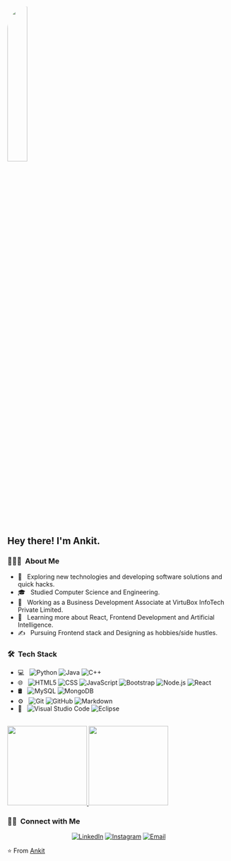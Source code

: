 <img src="https://lh3.googleusercontent.com/pw/AIL4fc8VlyfeIg05FA6vRq2L3QZ8Z0ZHnPQE_OwRYjw-9KaT9eiFfTEdKt_atWO9wbQYNhT4kh8BRyE_DdzDcg89s7-ym_KfzucbN2tbeFqQLSU7R_QbNTpaFpbDzvuqcRqzMSnYNQQfnQ-gGaqbFURtT4iL9r1CSjrmtvAV5087tLi0kOdJZn4nLMJLAe5_Pd1cttz1RLEwd0soKC2T6so-i_RNH0Iw0ku8G9fEJ6J4V6DE29h2e3z3qUk-wFlLSRa-rAkTbxCSgJrcD9D_7SnIaSfbDqUz4Qi2BDe_X3iXgmBsVRkF5GxIGhHBy2awaExuZVQXugwMOsy7iH_ySq7025HT5U6lZx-Yf7z2kaIEqj4Xkri_t4K7FHdJ4hQx0Vg0qVE-2KoUfqS3TDH74hAHZnzAz-RZlivk4hW-Ukej5eaCpoJPNFki5F4FEfdZpxKtZqa7pHxpFlP6HKZVa3-qQNBz3_JMS_R9uxqDXeqrelr4ym94EgQG-eLaivWDbLwSEptniEtQTKPNNoKnVku3TkLFOBCLEF4Rsr_lRK6u_eJgliMp4dACRWTwkx4HP7VkCY6xQ-ref-Cf47zYd6w8CA0kfdW-iZJdCqXHivwlTh3r95AIB48H77Kpr6sfcS-_nB53kpIeRy1RLx13cLrW8w6bc1AknXTAQADDt_m2O0Vr1jqxbLmjbhu_WgO67pLMEaGZZ0XxIzyg22gKY63REY9JuzJ9XGaTN38th1eyimPZ3SPIZ_JdLaP9JLe83rAb8cQUOd54UIRORO_vGC7gxqkZeGOLSxIKe7RCPMQv5WSncxFcwdF2OvogTY7hxVMRyWgHYwOZ0CNk1zrQUDFp9lXrec6dbeZScbpmLjV45jaYHErznpHMQH6S1N001fBvD29h6ZsdDVBbJ8fyDlfS_Rg=w1156-h868-s-no?authuser=0" style="width: 30%; height: 30%;border-radius: 50px;">

<h2> Hey there! I'm Ankit.</h2>

<h3> 👨🏻‍💻 &nbsp;About Me </h3>

- 🤔 &nbsp; Exploring new technologies and developing software solutions and quick hacks.
- 🎓 &nbsp; Studied Computer Science and Engineering.
- 💼 &nbsp; Working as a Business Development Associate at VirtuBox InfoTech Private Limited.
- 🌱 &nbsp; Learning more about React, Frontend Development and Artificial Intelligence.
- ✍️ &nbsp; Pursuing Frontend stack and Designing as hobbies/side hustles.

<h3> 🛠 &nbsp;Tech Stack</h3>

- 💻 &nbsp;
  ![Python](https://img.shields.io/badge/-Python-333333?style=flat&logo=python)
  ![Java](https://img.shields.io/badge/-Java-333333?style=flat&logo=Java&logoColor=007396)
  ![C++](https://img.shields.io/badge/-C++-333333?style=flat&logo=C%2B%2B&logoColor=00599C)
- 🌐 &nbsp;
  ![HTML5](https://img.shields.io/badge/-HTML5-333333?style=flat&logo=HTML5)
  ![CSS](https://img.shields.io/badge/-CSS-333333?style=flat&logo=CSS3&logoColor=1572B6)
  ![JavaScript](https://img.shields.io/badge/-JavaScript-333333?style=flat&logo=javascript)
  ![Bootstrap](https://img.shields.io/badge/-Bootstrap-333333?style=flat&logo=bootstrap&logoColor=563D7C)
  ![Node.js](https://img.shields.io/badge/-Node.js-333333?style=flat&logo=node.js)
  ![React](https://img.shields.io/badge/-React-333333?style=flat&logo=react)
- 🛢 &nbsp;
  ![MySQL](https://img.shields.io/badge/-MySQL-333333?style=flat&logo=mysql)
  ![MongoDB](https://img.shields.io/badge/-MongoDB-333333?style=flat&logo=mongodb)
- ⚙️ &nbsp;
  ![Git](https://img.shields.io/badge/-Git-333333?style=flat&logo=git)
  ![GitHub](https://img.shields.io/badge/-GitHub-333333?style=flat&logo=github)
  ![Markdown](https://img.shields.io/badge/-Markdown-333333?style=flat&logo=markdown)
- 🔧 &nbsp;
  ![Visual Studio Code](https://img.shields.io/badge/-Visual%20Studio%20Code-333333?style=flat&logo=visual-studio-code&logoColor=007ACC)
  ![Eclipse](https://img.shields.io/badge/-Eclipse-333333?style=flat&logo=eclipse-ide&logoColor=2C2255)


<br/>

<a href="https://github.com/ankits57">
  <img height="180em" src="https://github-readme-stats.vercel.app/api?username=ankits57&theme=buefy&show_icons=true" />
  <img height="180em" src="https://github-readme-stats.vercel.app/api/top-langs/?username=ankits57&theme=buefy&layout=compact" />
</a>

<br/>

<h3> 🤝🏻 &nbsp;Connect with Me </h3>

<p align="center">
<!-- <a href="https://www.adityavsingh.com/"><img alt="Website" src="https://img.shields.io/badge/Website-www.adityavsingh.com-blue?style=flat-square&logo=google-chrome"></a> -->
<a href="https://www.linkedin.com/in/ankit57/"><img alt="LinkedIn" src="https://img.shields.io/badge/LinkedIn-Ankit%20Saurabh-blue?style=flat-square&logo=linkedin"></a>
<a href="https://www.instagram.com/ankitish/"><img alt="Instagram" src="https://img.shields.io/badge/Instagram-ankitish-blue?style=flat-square&logo=instagram"></a>
<a href="mailto:ankitsaurabh57@gmail.com"><img alt="Email" src="https://img.shields.io/badge/Email-ankitsaurabh57@gmail.com-blue?style=flat-square&logo=gmail"></a>
</p>

⭐️ From [Ankit](https://github.com/ankits57)
